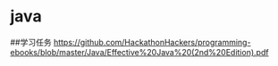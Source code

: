 # java

##学习任务 https://github.com/HackathonHackers/programming-ebooks/blob/master/Java/Effective%20Java%20(2nd%20Edition).pdf
